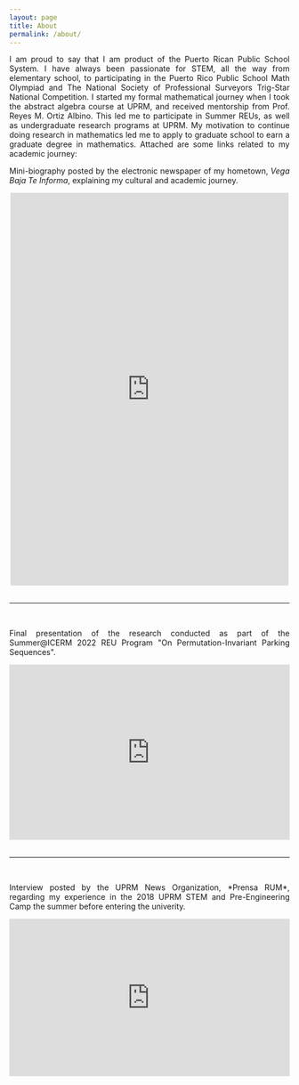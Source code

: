 ```yaml
---
layout: page
title: About
permalink: /about/
---
```

<p align="justify">
I am proud to say that I am product of the Puerto Rican Public School System. I have always been passionate for STEM, all the way from elementary school, 
to participating in the Puerto Rico Public School Math Olympiad and The National Society of Professional Surveyors Trig-Star National Competition. I started
my formal mathematical journey when I took the abstract algebra course at UPRM, and received mentorship from Prof. Reyes M. Ortiz Albino. This led me to participate 
in Summer REUs, as well as undergraduate research programs at UPRM. My motivation to continue doing research in mathematics led me to apply to graduate
school to earn a graduate degree in mathematics. Attached are some links related to my academic journey:
</p>
<p align="justify">
Mini-biography posted by the electronic newspaper of my hometown, <i>Vega Baja Te Informa</i>, explaining my cultural and academic journey.
</p>
<div style="position: relative; padding-bottom: 140%; height: 0; overflow: hidden; max-width: 500px; margin: 0 auto;">
  <iframe 
    src="https://www.facebook.com/plugins/post.php?href=https://www.facebook.com/vegabajateinforma/posts/642005397959682&show_text=true&width=500"
    style="position: absolute; top: 0; left: 0; width: 100%; height: 100%; border:0; overflow:hidden;" 
    scrolling="no" frameborder="0" allowfullscreen="true"
    allow="autoplay; clipboard-write; encrypted-media; picture-in-picture; web-share">
  </iframe>
</div>
<br>
<hr>
<br>
<p align="justify">
Final presentation of the research conducted as part of the Summer@ICERM 2022 REU Program "On Permutation-Invariant Parking Sequences".
</p>
<div style="max-width: 100%; display: flex; justify-content: center;">
  <iframe 
    src="https://brown.hosted.panopto.com/Panopto/Pages/Embed.aspx?id=2e350578-3784-48d7-abfc-aee70108ed63&autoplay=false&offerviewer=true&showtitle=false&showbrand=false&start=0"
    width="100%" height="315" 
    style="border:none; max-width:560px;" 
    frameborder="0" allowfullscreen>
  </iframe>
</div>
<br>
<hr>
<br>
<p align="justify">
Interview posted by the UPRM News Organization, *Prensa RUM*, regarding my experience in the 2018 UPRM STEM and Pre-Engineering Camp the summer before entering the univerity.
</p>
<div style="position: relative; padding-bottom: 56.25%; height: 0; overflow: hidden; max-width: 100%; margin: 0 auto;">
  <iframe 
    src="https://www.youtube.com/embed/sNTfmJjSI60?start=144"
    title="YouTube video player"
    frameborder="0"
    allow="accelerometer; autoplay; clipboard-write; encrypted-media; gyroscope; picture-in-picture; web-share"
    allowfullscreen
    style="position: absolute; top: 0; left: 0; width: 100%; height: 100%;">
  </iframe>
</div>

